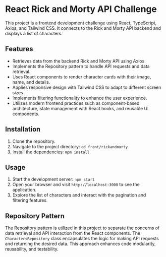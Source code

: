 # React Rick and Morty API Challenge

This project is a frontend development challenge using React, TypeScript, Axios, and Tailwind CSS. It connects to the Rick and Morty API backend and displays a list of characters.

## Features

- Retrieves data from the backend Rick and Morty API using Axios.
- Implements the Repository pattern to handle API requests and data retrieval.
- Uses React components to render character cards with their image, name, and details.
- Applies responsive design with Tailwind CSS to adapt to different screen sizes.
- Implements filtering functionality to enhance the user experience.
- Utilizes modern frontend practices such as component-based architecture, state management with React hooks, and reusable UI components.

## Installation

1. Clone the repository.
2. Navigate to the project directory: `cd front/rickandmorty`
3. Install the dependencies: `npm install`

## Usage

1. Start the development server: `npm start`
2. Open your browser and visit `http://localhost:3000` to see the application.
3. Explore the list of characters and interact with the pagination and filtering features.

## Repository Pattern

The Repository pattern is utilized in this project to separate the concerns of data retrieval and API interaction from the React components. The `CharactersRepository` class encapsulates the logic for making API requests and returning the desired data. This approach enhances code modularity, reusability, and testability.